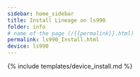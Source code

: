 ```yaml
---
sidebar: home_sidebar
title: Install Lineage on ls990
folder: info
# name of the page (/{{permalink}}.html)
permalink: ls990_Install.html
device: ls990
---
```

{% include templates/device_install.md %}
